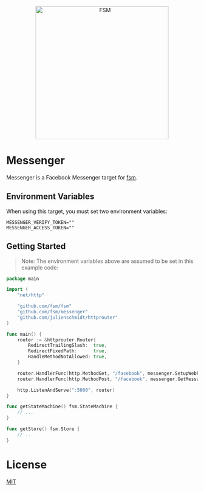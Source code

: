 <a href="https://github.com/fsm"><p align="center"><img src="https://user-images.githubusercontent.com/2105067/35464215-a014d512-02a9-11e8-8913-63a066f6064e.png" alt="FSM" width="350px" align="center;"/></p></a>

# Messenger

Messenger is a Facebook Messenger target for [fsm](https://github.com/fsm/fsm).

## Environment Variables

When using this target, you must set two environment variables:

```
MESSENGER_VERIFY_TOKEN=""
MESSENGER_ACCESS_TOKEN=""
```

## Getting Started

> Note: The environment variables above are assumed to be set in this example code:

```go
package main

import (
	"net/http"

	"github.com/fsm/fsm"
	"github.com/fsm/messenger"
	"github.com/julienschmidt/httprouter"
)

func main() {
	router := &httprouter.Router{
		RedirectTrailingSlash:  true,
		RedirectFixedPath:      true,
		HandleMethodNotAllowed: true,
    }

	router.HandlerFunc(http.MethodGet, "/facebook", messenger.SetupWebhook)
    router.HandlerFunc(http.MethodPost, "/facebook", messenger.GetMessageReceivedWebhook(getStateMachine(), getStore()))

	http.ListenAndServe(":5000", router)
}

func getStateMachine() fsm.StateMachine {
	// ...
}

func getStore() fsm.Store {
	// ...
}
```

# License

[MIT](LICENSE.md)
